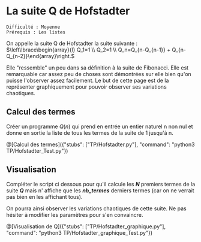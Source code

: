 # La suite Q de Hofstadter
`Difficulté : Moyenne`  
`Prérequis : Les listes`

On appelle la suite Q de Hofstadter la suite suivante :  
$`\left\lbrace\begin{array}{l} Q_1=1 \\ Q_2=1 \\ Q_n=Q_{n-Q_{n-1}} + Q_{n-Q_{n-2}}\end{array}\right.`$

Elle "ressemble" un peu dans sa définition à la suite de Fibonacci. Elle est remarquable car assez peu de choses sont démontrées sur elle bien qu'on puisse l'observer assez facilement. Le but de cette page est de la représenter graphiquement pour pouvoir observer ses variations chaotiques.

## Calcul des termes

Créer un programme $`Q(n)`$ qui prend en entrée un entier naturel n non nul et donne en sortie la liste de tous les termes de la suite de 1 jusqu'à n.

@[Calcul des termes]({"stubs": ["TP/Hofstadter.py"], "command": "python3 TP/Hofstadter_Test.py"})


## Visualisation

Compléter le script ci dessous pour qu'il calcule les ***N*** premiers termes de la suite ***Q*** mais n' affiche que les ***nb_termes*** derniers termes (car on ne verrait pas bien en les affichant tous).

On pourra ainsi observer les variations chaotiques de cette suite. Ne pas hésiter à modifier les paramètres pour s'en convaincre.

@[Visualisation de Q]({"stubs": ["TP/Hofstadter_graphique.py"], "command": "python3 TP/Hofstadter_graphique_Test.py"})
